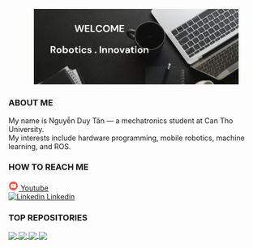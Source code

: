 <p align="center"><a href="https://github.com/new-03"><img width="80%" src="./Image.png" /></a></p>

### ABOUT ME
My name is Nguyễn Duy Tân — a mechatronics student at Can Tho University.<br>
My interests include hardware programming, mobile robotics, machine learning, and ROS.

### HOW TO REACH ME
[![Youtube](./Youtube_logo.png) Youtube](https://www.youtube.com/@duytan-03) <br>
[![Linkedin](https://i.stack.imgur.com/gVE0j.png)  Linkedin](https://www.linkedin.com/in/duy-tan-nguyen-93b248341/)

### TOP REPOSITORIES

<!-- <a href="................................."> -->
  <!-- Change the `github-readme-stats.anuraghazra1.vercel.app` to `github-readme-stats.vercel.app`  -->
  <!-- <img align="center" src="https://github-readme-stats.anuraghazra1.vercel.app/api/pin/?username=new-03&repo=.................&theme=............." />
</a> -->

<a href="https://github.com/new-03/Arduino-VFD-Modbus-RS485-Control">
  <!-- Change the `github-readme-stats.anuraghazra1.vercel.app` to `github-readme-stats.vercel.app`  -->
  <img align="center" src="https://github-readme-stats.anuraghazra1.vercel.app/api/pin/?username=new-03&repo=Arduino-VFD-Modbus-RS485-Control&theme=radical" />
</a> 
<a href="https://github.com/new-03/STM32-2DOF-SCARA">
  <!-- Change the `github-readme-stats.anuraghazra1.vercel.app` to `github-readme-stats.vercel.app`  -->
  <img align="center" src="https://github-readme-stats.anuraghazra1.vercel.app/api/pin/?username=new-03&repo=STM32-2DOF-SCARA&theme=dark" />
</a> 
<a href="https://github.com/new-03/STM32-PID-Controller">
  <!-- Change the `github-readme-stats.anuraghazra1.vercel.app` to `github-readme-stats.vercel.app`  -->
  <img align="center" src="https://github-readme-stats.anuraghazra1.vercel.app/api/pin/?username=new-03&repo=STM32-PID-Controller&theme=synthwave" />
</a> 
<a href="https://github.com/new-03/MSP430-TempSys">
  <!-- Change the `github-readme-stats.anuraghazra1.vercel.app` to `github-readme-stats.vercel.app`  -->
  <img align="center" src="https://github-readme-stats.anuraghazra1.vercel.app/api/pin/?username=new-03&repo=MSP430-TempSys&theme=highcontrast" />
</a> 
